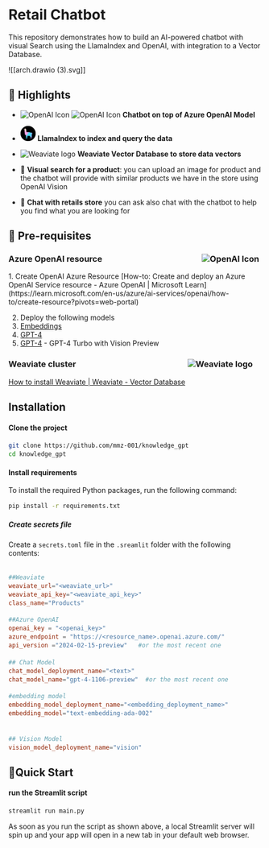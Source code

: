 
# Retail Chatbot 


This repository demonstrates how to build an AI-powered chatbot with visual Search using the LlamaIndex and OpenAI, with integration to a Vector Database.



![[arch.drawio (3).svg]]



## 🎯 Highlights


-  <img alt='OpenAI Icon' src='https://www.svgrepo.com/show/306500/openai.svg' width='25' />   <img alt='OpenAI Icon' src='https://www.svgrepo.com/show/353467/azure-icon.svg' width='25' />  **Chatbot  on top of Azure OpenAI Model**

- <img alt='OpenAI Icon' src='https://github.com/run-llama/logos/blob/main/LlamaLogoBrowserTab.png?raw=true' width='30' />  **LlamaIndex to index and query the data**

- <img alt='Weaviate logo' src='https://weaviate.io/img/site/weaviate-logo-light.png' width='30' />  **Weaviate Vector Database to store data vectors**   

- 📸 **Visual search for a product**: 
you can upload an image for product and the chatbot will provide with similar products we have in the store using OpenAI Vision

- 👕 **Chat with retails store** 
you can ask also chat with the  chatbot to help you find what you are looking for


## 🚀 Pre-requisites

<h3> Azure OpenAI resource   <img alt='OpenAI Icon' src='https://www.svgrepo.com/show/306500/openai.svg' width='120' align='right' /></h1>
1. Create OpenAI Azure Resource 
[How-to: Create and deploy an Azure OpenAI Service resource - Azure OpenAI | Microsoft Learn](https://learn.microsoft.com/en-us/azure/ai-services/openai/how-to/create-resource?pivots=web-portal)

 2. Deploy the following models 
1. [Embeddings](https://learn.microsoft.com/en-us/azure/ai-services/openai/concepts/models?source=recommendations#embeddings-models)
2. [GPT-4](https://learn.microsoft.com/en-us/azure/ai-services/openai/concepts/models?source=recommendations#gpt-4-and-gpt-4-turbo-preview) 
3. [GPT-4](https://learn.microsoft.com/en-us/azure/ai-services/openai/concepts/models?source=recommendations#gpt-4-and-gpt-4-turbo-preview) - GPT-4 Turbo with Vision Preview 

<h3>Weaviate  cluster  <img alt='Weaviate logo' src='https://weaviate.io/img/site/weaviate-logo-light.png' width='148' align='right' /></h1>

[How to install Weaviate | Weaviate - Vector Database](https://weaviate.io/developers/weaviate/installation)

## Installation

#### Clone the project

```bash
git clone https://github.com/mmz-001/knowledge_gpt
cd knowledge_gpt
```


#### Install requirements

To install the required Python packages, run the following command:

 
```bash
pip install -r requirements.txt

```

##### Create secrets file 

Create a `secrets.toml` file in the ` .sreamlit ` folder with the following contents:

```toml

##Weaviate  
weaviate_url="<weaviate_url>"  
weaviate_api_key="<weaviate_api_key>"  
class_name="Products"  
  
##Azure OpenAI  
openai_key = "<openai_key>"  
azure_endpoint = "https://<resource_name>.openai.azure.com/"  
api_version ="2024-02-15-preview"   #or the most recent one 
  
## Chat Model  
chat_model_deployment_name="<text>"  
chat_model_name="gpt-4-1106-preview"  #or the most recent one 
  
#embedding model  
embedding_model_deployment_name="<embedding_deployment_name>"  
embedding_model="text-embedding-ada-002"  
  
  
## Vision Model  
vision_model_deployment_name="vision" 

```




##  🌟Quick Start


####  run the Streamlit script

```bash
streamlit run main.py 
```

 As soon as you run the script as shown above, a local Streamlit server will spin up and your app will open in a new tab in your default web browser.
 
